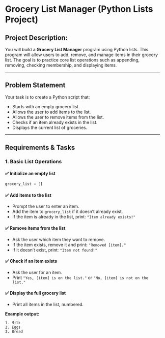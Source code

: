 # Grocery List Manager (Python Lists Project)

## Project Description:
You will build a **Grocery List Manager** program using Python lists. This program will allow users to add, remove, and manage items in their grocery list. The goal is to practice core list operations such as appending, removing, checking membership, and displaying items.

---

## Problem Statement
Your task is to create a Python script that:

- Starts with an empty grocery list.
- Allows the user to add items to the list.
- Allows the user to remove items from the list.
- Checks if an item already exists in the list.
- Displays the current list of groceries.

---

## Requirements & Tasks

### 1. Basic List Operations

#### ✅ Initialize an empty list
```python
grocery_list = []
```

#### ✅ Add items to the list
- Prompt the user to enter an item.
- Add the item to `grocery_list` if it doesn’t already exist.
- If the item is already in the list, print: `"Item already exists!"`

#### ✅ Remove items from the list
- Ask the user which item they want to remove.
- If the item exists, remove it and print: `"Removed [item]."`
- If it doesn’t exist, print: `"Item not found!"`

#### ✅ Check if an item exists
- Ask the user for an item.
- Print `"Yes, [item] is on the list."` or `"No, [item] is not on the list."`

#### ✅ Display the full grocery list
- Print all items in the list, numbered.

**Example output:**
```
1. Milk
2. Eggs
3. Bread
```

